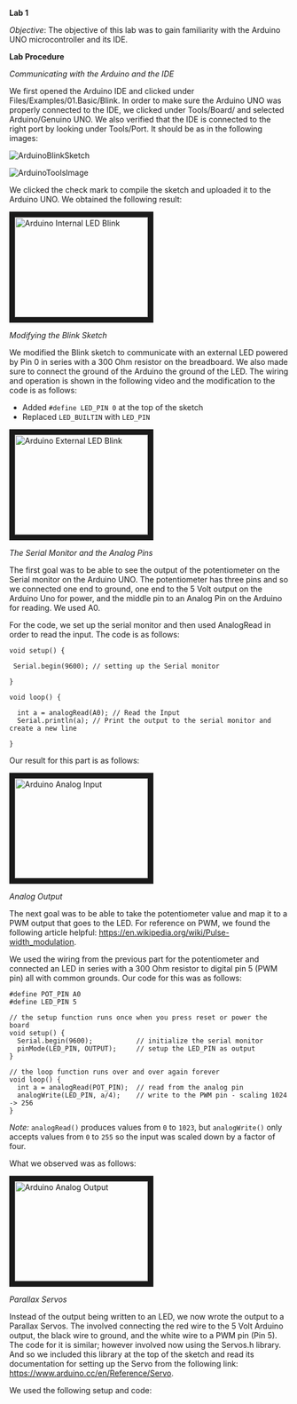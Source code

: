 **Lab 1**

*Objective*: The objective of this lab was to gain familiarity with the Arduino UNO microcontroller and its IDE. 

**Lab Procedure**

*Communicating with the Arduino and the IDE*

We first opened the Arduino IDE and clicked under Files/Examples/01.Basic/Blink. In order to make sure the Arduino UNO was properly connected to the IDE, we clicked under Tools/Board/ and selected Arduino/Genuino UNO. We also verified that the IDE is connected to the right port by looking under Tools/Port. It should be as in the following images:

![ArduinoBlinkSketch](https://github.com/Blue9/ece3400/tree/gh-pages/Labs/Blink.png)

![ArduinoToolsImage](https://github.com/Blue9/ece3400/tree/gh-pages/Labs/Tools.png)

We clicked the check mark to compile the sketch and uploaded it to the Arduino UNO. We obtained the following result:

[//]: # (<iframe width="560" height="315" src="https://www.youtube.com/embed/GjLLtRx1XvA" frameborder="0" allow="autoplay; encrypted-media" allowfullscreen></iframe>)

<a href="http://www.youtube.com/watch?feature=player_embedded&v=GjLLtRx1XvA
" target="_blank"><img src="https://www.youtube.com/embed/GjLLtRx1XvA/0.jpg" 
alt="Arduino Internal LED Blink" width="240" height="180" border="10" /></a>

*Modifying the Blink Sketch*

We modified the Blink sketch to communicate with an external LED powered by Pin 0 in series with a 300 Ohm resistor on the breadboard. We also made sure to connect the ground of the Arduino the ground of the LED. The wiring and operation is shown in the following video and the modification to the code is as follows:

* Added `#define LED_PIN 0` at the top of the sketch
* Replaced `LED_BUILTIN` with `LED_PIN`

<a href="http://www.youtube.com/watch?feature=player_embedded&v=NNcXywDYe_s
" target="_blank"><img src="https://www.youtube.com/embed/NNcXywDYe_s/0.jpg" 
alt="Arduino External LED Blink" width="240" height="180" border="10" /></a>

[//]: # (<iframe width="560" height="315" src="https://www.youtube.com/embed/NNcXywDYe_s" frameborder="0" allow="autoplay; encrypted-media" allowfullscreen></iframe>)

*The Serial Monitor and the Analog Pins*

The first goal was to be able to see the output of the potentiometer on the Serial monitor on the Arduino UNO. The potentiometer has three pins and so we connected one end to ground, one end to the 5 Volt output on the Arduino Uno for power, and the middle pin to an Analog Pin on the Arduino for reading. We used A0. 

For the code, we set up the serial monitor and then used AnalogRead in order to read the input. The code is as follows:

```
void setup() {

 Serial.begin(9600); // setting up the Serial monitor

}

void loop() {

  int a = analogRead(A0); // Read the Input
  Serial.println(a); // Print the output to the serial monitor and create a new line

}

```

Our result for this part is as follows:

<a href="http://www.youtube.com/watch?feature=player_embedded&v=0JiTJ-EnS_w
" target="_blank"><img src="https://www.youtube.com/embed/0JiTJ-EnS_w/0.jpg" 
alt="Arduino Analog Input" width="240" height="180" border="10" /></a>


*Analog Output*

The next goal was to be able to take the potentiometer value and map it to a PWM output that goes to the LED. For reference on PWM, we found the following article helpful: https://en.wikipedia.org/wiki/Pulse-width_modulation.

We used the wiring from the previous part for the potentiometer and connected an LED in series with a 300 Ohm resistor to digital pin 5 (PWM pin) all with common grounds. 
Our code for this was as follows:

```
#define POT_PIN A0
#define LED_PIN 5

// the setup function runs once when you press reset or power the board
void setup() {  
  Serial.begin(9600);           // initialize the serial monitor
  pinMode(LED_PIN, OUTPUT);     // setup the LED_PIN as output
}

// the loop function runs over and over again forever
void loop() {
  int a = analogRead(POT_PIN);  // read from the analog pin
  analogWrite(LED_PIN, a/4);    // write to the PWM pin - scaling 1024 -> 256
}
```
*Note:* `analogRead()` produces values from `0` to `1023`, but `analogWrite()` only accepts values from `0` to `255` so the input was scaled down by a factor of four.

What we observed was as follows:


<a href="http://www.youtube.com/watch?feature=player_embedded&v=IoDwbJaUMtU
" target="_blank"><img src="https://www.youtube.com/embed/IoDwbJaUMtU/0.jpg" 
alt="Arduino Analog Output" width="240" height="180" border="10" /></a>

*Parallax Servos*

Instead of the output being written to an LED, we now wrote the output to a Parallax Servos. The involved connecting the red wire to the 5 Volt Arduino output, the black wire to ground, and the white wire to a PWM pin (Pin 5). The code for it is similar; however involved now using the Servos.h library. And so we included this library at the top of the sketch and read its documentation for setting up the Servo from the following link: https://www.arduino.cc/en/Reference/Servo. 

We used the following setup and code:







